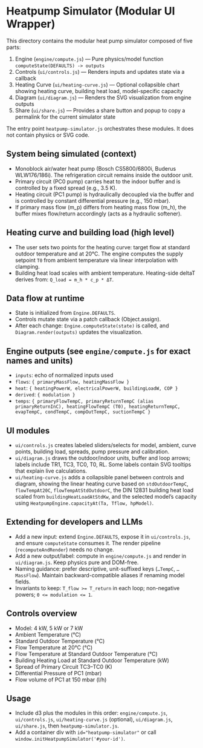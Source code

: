 # Heatpump Simulator (Modular UI Wrapper)

This directory contains the modular heat pump simulator composed of five parts:

1. Engine (`engine/compute.js`) — Pure physics/model function `computeState(DEFAULTS) -> outputs`
2. Controls (`ui/controls.js`) — Renders inputs and updates state via a callback
3. Heating Curve (`ui/heating-curve.js`) — Optional collapsible chart showing heating curve, building heat load, model-specific capacity
4. Diagram (`ui/diagram.js`) — Renders the SVG visualization from engine outputs
5. Share (`ui/share.js`) — Provides a share button and popup to copy a permalink for the current simulator state

The entry point `heatpump-simulator.js` orchestrates these modules. It does not contain physics or SVG code.

## System being simulated (context)

- Monoblock air/water heat pump (Bosch CS5800/6800i, Buderus WLW176/186i). The refrigeration circuit remains inside the outdoor unit.
- Primary circuit (PC0 pump) carries heat to the indoor buffer and is controlled by a fixed spread (e.g., 3.5 K).
- Heating circuit (PC1 pump) is hydraulically decoupled via the buffer and is controlled by constant differential pressure (e.g., 150 mbar).
- If primary mass flow (m_p) differs from heating mass flow (m_h), the buffer mixes flow/return accordingly (acts as a hydraulic softener).

## Heating curve and building load (high level)

- The user sets two points for the heating curve: target flow at standard outdoor temperature and at 20°C. The engine computes the supply setpoint `T0` from ambient temperature via linear interpolation with clamping.
- Building heat load scales with ambient temperature. Heating-side deltaT derives from: `Q_load = m_h * c_p * ΔT`.

## Data flow at runtime

- State is initialized from `Engine.DEFAULTS`.
- Controls mutate state via a patch callback (Object.assign).
- After each change: `Engine.computeState(state)` is called, and `Diagram.render(outputs)` updates the visualization.

## Engine outputs (see `engine/compute.js` for exact names and units)

- `inputs`: echo of normalized inputs used
- `flows`: `{ primaryMassFlow, heatingMassFlow }`
- `heat`: `{ heatingPowerW, electricalPowerW, buildingLoadW, COP }`
- `derived`: `{ modulation }`
- `temps`: `{ primaryFlowTempC, primaryReturnTempC (alias primaryReturnInC), heatingFlowTempC (T0), heatingReturnTempC, evapTempC, condTempC, compOutTempC, suctionTempC }`

## UI modules

- `ui/controls.js` creates labeled sliders/selects for model, ambient, curve points, building load, spreads, pump pressure and calibration.
- `ui/diagram.js` draws the outdoor/indoor units, buffer and loop arrows; labels include TR1, TC3, TC0, T0, RL. Some labels contain SVG tooltips that explain live calculations.
- `ui/heating-curve.js` adds a collapsible panel between controls and diagram, showing the linear heating curve based on `stdOutdoorTempC`, `flowTempAt20C`, `flowTempAtStdOutdoorC`, the DIN 12831 building heat load scaled from `buildingHeatLoadAtStdKw`, and the selected model’s capacity using `HeatpumpEngine.capacityAt(Ta, Tflow, hpModel)`.

## Extending for developers and LLMs

- Add a new input: extend `Engine.DEFAULTS`, expose it in `ui/controls.js`, and ensure `computeState` consumes it. The render pipeline (`recomputeAndRender`) needs no change.
- Add a new output/label: compute in `engine/compute.js` and render in `ui/diagram.js`. Keep physics pure and DOM-free.
- Naming guidance: prefer descriptive, unit-suffixed keys (`…TempC`, `…MassFlow`). Maintain backward-compatible aliases if renaming model fields.
- Invariants to keep: `T_flow >= T_return` in each loop; non-negative powers; `0 <= modulation <= 1`.

## Controls overview

- Model: 4 kW, 5 kW or 7 kW
- Ambient Temperature (°C)
- Standard Outdoor Temperature (°C)
- Flow Temperature at 20°C (°C)
- Flow Temperature at Standard Outdoor Temperature (°C)
- Building Heating Load at Standard Outdoor Temperature (kW)
- Spread of Primary Circuit TC3–TC0 (K)
- Differential Pressure of PC1 (mbar)
- Flow volume of PC1 at 150 mbar (l/h)

## Usage

- Include d3 plus the modules in this order: `engine/compute.js`, `ui/controls.js`, `ui/heating-curve.js` (optional), `ui/diagram.js`, `ui/share.js`, then `heatpump-simulator.js`.
- Add a container div with `id="heatpump-simulator"` or call `window.initHeatpumpSimulator('#your-id')`.
